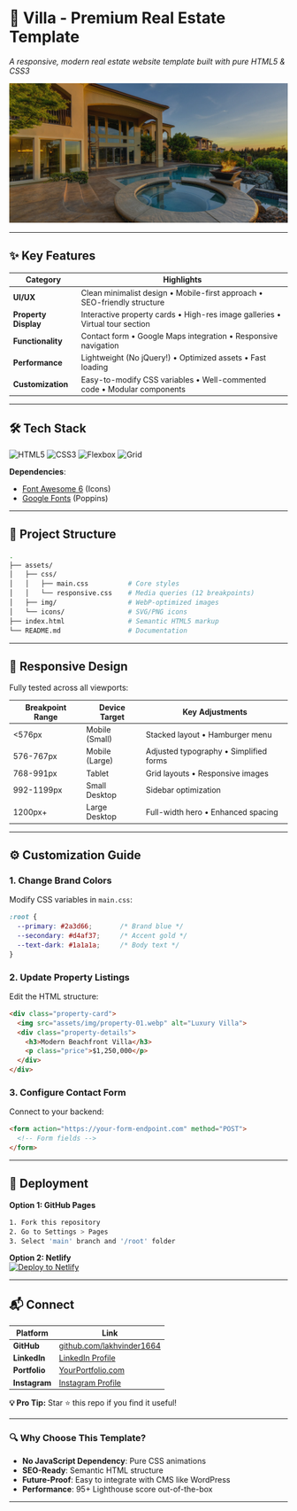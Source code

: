 # **🏡 Villa - Premium Real Estate Template**  
*A responsive, modern real estate website template built with pure HTML5 & CSS3*  

![Villa Hero Banner](Images/banner-01.jpg)  
<!-- *[→ Live Demo](#) ←* *(Add your demo link here)*   -->

---

## **✨ Key Features**  

| **Category**        | **Highlights**                                                                 |
|-------------------- |-------------------------------------------------------------------------------|
| **UI/UX**           | Clean minimalist design • Mobile-first approach • SEO-friendly structure      |
| **Property Display**| Interactive property cards • High-res image galleries • Virtual tour section  |
| **Functionality**   | Contact form • Google Maps integration • Responsive navigation                |
| **Performance**     | Lightweight (No jQuery!) • Optimized assets • Fast loading                    |
| **Customization**   | Easy-to-modify CSS variables • Well-commented code • Modular components      |

---

## **🛠 Tech Stack**  

![HTML5](https://img.shields.io/badge/HTML5-E34F26?style=flat&logo=html5&logoColor=white)
![CSS3](https://img.shields.io/badge/CSS3-1572B6?style=flat&logo=css3&logoColor=white)
![Flexbox](https://img.shields.io/badge/Flexbox-7952B3?style=flat)
![Grid](https://img.shields.io/badge/CSS_Grid-FF6B6B?style=flat)

**Dependencies**:  
- [Font Awesome 6](https://fontawesome.com/) (Icons)  
- [Google Fonts](https://fonts.google.com/) (Poppins)  

---

## **📁 Project Structure**  

```bash
.
├── assets/
│   ├── css/
│   │   ├── main.css          # Core styles
│   │   └── responsive.css    # Media queries (12 breakpoints)
│   ├── img/                  # WebP-optimized images
│   └── icons/                # SVG/PNG icons
├── index.html                # Semantic HTML5 markup
└── README.md                 # Documentation
```

---

## **🎯 Responsive Design**  

Fully tested across all viewports:  

| Breakpoint Range | Device Target          | Key Adjustments                          |
|------------------|------------------------|------------------------------------------|
| <576px          | Mobile (Small)         | Stacked layout • Hamburger menu          |
| 576-767px       | Mobile (Large)         | Adjusted typography • Simplified forms   |
| 768-991px       | Tablet                 | Grid layouts • Responsive images         |
| 992-1199px      | Small Desktop          | Sidebar optimization                     |
| 1200px+         | Large Desktop          | Full-width hero • Enhanced spacing       |

---

## **⚙️ Customization Guide**  

### **1. Change Brand Colors**  
Modify CSS variables in `main.css`:  
```css
:root {
  --primary: #2a3d66;       /* Brand blue */
  --secondary: #d4af37;     /* Accent gold */
  --text-dark: #1a1a1a;     /* Body text */
}
```

### **2. Update Property Listings**  
Edit the HTML structure:  
```html
<div class="property-card">
  <img src="assets/img/property-01.webp" alt="Luxury Villa">
  <div class="property-details">
    <h3>Modern Beachfront Villa</h3>
    <p class="price">$1,250,000</p>
  </div>
</div>
```

### **3. Configure Contact Form**  
Connect to your backend:  
```html
<form action="https://your-form-endpoint.com" method="POST">
  <!-- Form fields -->
</form>
```

---

## **🚀 Deployment**  

**Option 1: GitHub Pages**  
```bash
1. Fork this repository
2. Go to Settings > Pages
3. Select 'main' branch and '/root' folder
```

**Option 2: Netlify**  
[![Deploy to Netlify](https://www.netlify.com/img/deploy/button.svg)](https://app.netlify.com/start/deploy?repository=https://github.com/your-repo/villa-realestate)


---

## **📬 Connect**  

| Platform       | Link                                                                 |
|----------------|--------------------------------------------------------------------- |
| **GitHub**     | [github.com/lakhvinder1664](https://github.com/lakhvinder1664)       |
| **LinkedIn**   | [LinkedIn Profile](https://linkedin.com/in/lakhvinder-singh)         |
| **Portfolio**  | [YourPortfolio.com](#)                                               |
| **Instagram**  | [Instagram Profile](https://www.instagram.com/lakhvinder012/)        |

**💡 Pro Tip:** Star ⭐ this repo if you find it useful!  

---

### **🔍 Why Choose This Template?**  
- **No JavaScript Dependency**: Pure CSS animations
- **SEO-Ready**: Semantic HTML structure
- **Future-Proof**: Easy to integrate with CMS like WordPress
- **Performance**: 95+ Lighthouse score out-of-the-box

---

